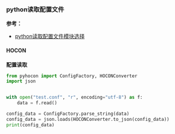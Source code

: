### python读取配置文件

**参考：**

- [python读取配置文件模块选择](https://www.cnblogs.com/liuzhongkun/p/16758731.html) 

#### HOCON

**配置读取**

```python
from pyhocon import ConfigFactory, HOCONConverter
import json


with open("test.conf", "r", encoding="utf-8") as f:
    data = f.read()

config_data = ConfigFactory.parse_string(data)
config_data = json.loads(HOCONConverter.to_json(config_data))
print(config_data)
```
